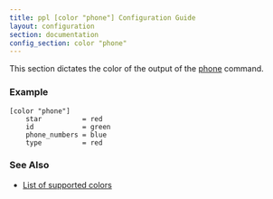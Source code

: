 ```yaml
---
title: ppl [color "phone"] Configuration Guide
layout: configuration
section: documentation
config_section: color "phone"
---
```


This section dictates the color of the output of the
[phone](/documentation/commands/phone) command.

### Example

    [color "phone"]
        star          = red
        id            = green
        phone_numbers = blue
        type          = red

### See Also

* [List of supported colors](/documentation/configuration/color#list_of_supported_colors)

